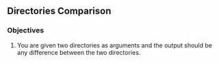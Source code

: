 ## Directories Comparison

### Objectives

1. You are given two directories as arguments and the output should be any difference between the two directories.
